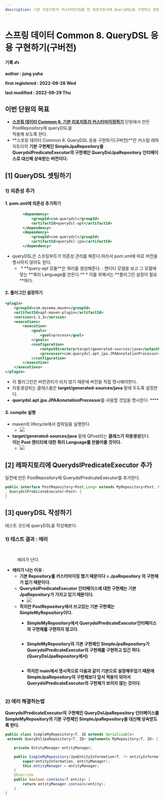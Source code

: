 ```yaml
---
description: 기본 리포지토리 커스터마이징을 한 레포지토리에 QueryDSL을 구현하는 방법
---
```


# 스프링 데이터 Common 8. QueryDSL 응용 구현하기(구버전)

**기록 ✍️**

**author : jung yuha**

**first registered : 2022-09-28 Wed**

**last modified : 2022-09-29 Thu**

## 이번 단원의 목표

* [**스프링 데이터 Common 6. 기본 리포지토리 커스터마이징하기**](../common/common-6..md) 단원에서 만든 PostRepository에 queryDSL을\
  적용해 보도록 한다.
* **스프링 데이터 Common 8. QueryDSL 응용 구현하기(구버전)**은 커스텀 레파지토리의 **기본 구현체인 SimpleJpaRepository을 QuerydslPredicateExecutor의 구현체인 QueryDslJpaRepository 인터페이스로 대신해 상속받는 버전이다.**

## \[1] QueryDSL 셋팅하기

### 1) 의존성 추가

#### 1. pom.xml에 의존성 추가하기

```xml
        <dependency>
            <groupId>com.querydsl</groupId>
            <artifactId>querydsl-apt</artifactId>
        </dependency>
        <dependency>
            <groupId>com.querydsl</groupId>
            <artifactId>querydsl-jpa</artifactId>
        </dependency>
```

* queryDSL은 스프링부트가 의존성 관리를 해준다.따라서 pom.xml에 따로 버전을 명시하지 않아도 된다.
  * <img src="../.gitbook/assets/image (30) (1).png" alt="" data-size="original">
    * **query-apt 모듈**은 쿼리를 생성해준다. :  엔티티 모델을 보고 그 모델에 맞는 **쿼리 Language를 만든다.**
      * 이를 위해서는 **플러그인 설정이 필요**하다.&#x20;

#### 2. 플러그인 설정하기

```xml
<plugin>
    <groupId>com.mysema.maven</groupId>
    <artifactId>apt-maven-plugin</artifactId>
    <version>1.1.3</version>
    <executions>
        <execution>
            <goals>
                <goal>process</goal>
            </goals>
            <configuration>
                <outputDirectory>target/generated-sources/java</outputDirectory>
                <processor>com.querydsl.apt.jpa.JPAAnnotationProcessor</processor>
            </configuration>
        </execution>
    </executions>
</plugin>
```

* 이 플러그인은 버전관리가 되지 않기 때문에 버전을 직접 명시해야한다.
* 자동생성되는 클래스들은 **target/generated-sources/java** 밑에 두도록 설정한다.
* **querydsl.apt.jpa.JPAAnnotationProcessor**를 사용할 것임을 명시한다. ****&#x20;

#### 3. compile 실행

* maven의 lifecycle에서 컴파일을 실행한다.
  * ![](<../.gitbook/assets/image (6) (2).png>)
* **target/generated-sources/java** 밑에 QPost라는 **클래스가 자동생성**된다.\
  **이는 Post 엔티티에 대한 쿼리 Language를 만들어줄 것이다.**
  * ![](<../.gitbook/assets/image (1) (5).png>)

## \[2] 레파지토리에 **QuerydslPredicateExecutor 추가**

일전에 만든 PostRepository에 QuerydslPredicateExecutor를 추가한다.

```java
public interface PostRepository<Post,Long> extends MyRepository<Post, Long>
, QuerydslPredicateExecutor<Post> {
}
```

## \[3] queryDSL 작성하기

테스트 코드에 queryDSL을 작성해본다.

### 1) 테스트 결과 : 에러

<figure><img src="../.gitbook/assets/image (3) (1).png" alt=""><figcaption></figcaption></figure>

<figure><img src="../.gitbook/assets/image (33) (1).png" alt=""><figcaption><p> 에러가 난다.</p></figcaption></figure>

* **에러가 나는 이유** :&#x20;
  * **기본 Repository를 커스터마이징 했기 때문이다 = JpaRepository 의 구현체가 없기 때문이다.**
  * **QuerydslPredicateExecutor 인터페이스에 대한 구현체는 기본 JpaRepository가 가지고 있기 때문이다.**
    * ****![](<../.gitbook/assets/image (25) (2).png>)****
  * **하지만 PostRepository에서 쓰고있는 기본 구현체는 SimpleMyRepository이다.**
    *   **SimpleMyRepository에서 QuerydslPredicateExecutor인터페이스의 구현체를 구현하지 않고다.**

        <figure><img src="../.gitbook/assets/image (27).png" alt=""><figcaption></figcaption></figure>
    *   **SimpleMyRepository의 기본 구현체인 SimpleJpaRepository가**\
        **QuerydslPredicateExecutor의 구현체를 구현하고 있긴 하다.(QueryDslJpaRepository에서)**

        <figure><img src="../.gitbook/assets/image (29).png" alt=""><figcaption></figcaption></figure>
    *   **하지만 main에서 명시적으로 다음과 같이 기본으로 설정해주었기 때문에 SimpleJpaRepository의 구현체보다 앞서 적용이 되어서 QuerydslPredicateExecutor의 구현체가 보이지 않는 것이다.**

        <figure><img src="../.gitbook/assets/image (17).png" alt=""><figcaption></figcaption></figure>

### 2) 에러 해결하는법

**QuerydslPredicateExecutor의 구현체인 QueryDslJpaRepository 인터페이스를 SimpleMyRepository의 기본 구현체인 SimpleJpaRepository을 대신해 상속받도록 한다.**

```java
public class SimpleMyRepository<T, ID extends Serializable>
 extends QueryDslJpaRepository<T, ID> implements MyRepository<T, ID> {

    private EntityManager entityManager;

    public SimpleMyRepository(JpaEntityInformation<T, ?> entityInformation, EntityManager entityManager) {
        super(entityInformation, entityManager);
        this.entityManager = entityManager;
    }
    @Override
    public boolean contains(T entity) {
        return entityManager.contains(entity);
    }
}
```
